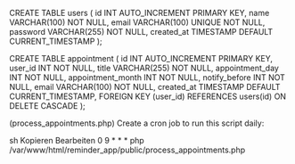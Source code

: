 CREATE TABLE users (
    id INT AUTO_INCREMENT PRIMARY KEY,
    name VARCHAR(100) NOT NULL,
    email VARCHAR(100) UNIQUE NOT NULL,
    password VARCHAR(255) NOT NULL,
    created_at TIMESTAMP DEFAULT CURRENT_TIMESTAMP
);

CREATE TABLE appointment (
    id INT AUTO_INCREMENT PRIMARY KEY,
    user_id INT NOT NULL,
    title VARCHAR(255) NOT NULL,
    appointment_day INT NOT NULL,
    appointment_month INT NOT NULL,
    notify_before INT NOT NULL,
    email VARCHAR(100) NOT NULL,
    created_at TIMESTAMP DEFAULT CURRENT_TIMESTAMP,
    FOREIGN KEY (user_id) REFERENCES users(id) ON DELETE CASCADE
);



(process_appointments.php)
Create a cron job to run this script daily:

sh
Kopieren
Bearbeiten
0 9 * * * php /var/www/html/reminder_app/public/process_appointments.php
